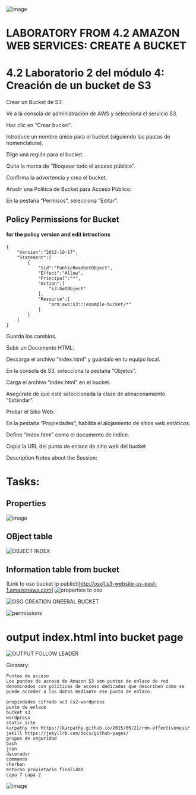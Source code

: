 ![image](https://github.com/Fx2048/COMU_REDES/assets/131219987/add62f63-fcd2-4223-99d2-56f8ca0efb55)

# LABORATORY FROM 4.2 AMAZON WEB SERVICES: CREATE A BUCKET
# 4.2 Laboratorio 2 del módulo 4: Creación de un bucket de S3

Crear un Bucket de S3:

Ve a la consola de administración de AWS y selecciona el servicio S3.

Haz clic en “Crear bucket”.

Introduce un nombre único para el bucket (siguiendo las pautas de nomenclatura).


Elige una región para el bucket.

Quita la marca de “Bloquear todo el acceso público”.

Confirma la advertencia y crea el bucket.

Añadir una Política de Bucket para Acceso Público:


En la pestaña “Permisos”, selecciona “Editar”.

## Policy Permissions for Bucket

####  for the policy version  and edit intructions

````
{
    "Version":"2012-10-17",
    "Statement":[
        {
            "Sid":"PublicReadGetObject",
            "Effect":"Allow",
            "Principal":"*",
            "Action":[
                "s3:GetObject"
            ],
            "Resource":[
                "arn:aws:s3:::example-bucket/*"
            ]
        }
    ]
} 

````
Guarda los cambios.

Subir un Documento HTML:

Descarga el archivo “index.html” y guárdalo en tu equipo local.

En la consola de S3, selecciona la pestaña “Objetos”.

Carga el archivo “index.html” en el bucket.


Asegúrate de que esté seleccionada la clase de almacenamiento “Estándar”.

Probar el Sitio Web:

En la pestaña “Propiedades”, habilita el alojamiento de sitios web estáticos.

Define “index.html” como el documento de índice.

Copia la URL del punto de enlace de sitio web del bucket



Description Notes about the Session:
# Tasks:
## Properties
![image](https://github.com/Fx2048/COMU_REDES/assets/131219987/545c0702-1fc4-47ea-b01a-ec404e7a5512)

## OBject table
![OBJECT INDEX](https://github.com/Fx2048/COMU_REDES/assets/131219987/3ab04894-dcee-4977-8582-19eac3976265)

##  Information table from bucket
(Link to oso bucket ip public)[http://oso1.s3-website-us-east-1.amazonaws.com]
![properties to oso ](https://github.com/Fx2048/COMU_REDES/assets/131219987/aad12038-c080-45eb-8b94-73928a955a07)

![OSO CREATION GNEERAL BUCKET](https://github.com/Fx2048/COMU_REDES/assets/131219987/6c5a387a-265f-4376-a7b4-df3b16aba374)




![permissions](https://github.com/Fx2048/COMU_REDES/assets/131219987/889c26f9-460b-416c-9ca1-cc1e0fd4a922)




# output index.html into bucket page
![OUTPUT FOLLOW LEADER](https://github.com/Fx2048/COMU_REDES/assets/131219987/1a6a4b0c-bca0-4054-bbae-75f234d19631)

Glossary:

````
Puntos de acceso
Los puntos de acceso de Amazon S3 son puntos de enlace de red denominados con políticas de acceso dedicadas que describen cómo se puede acceder a los datos mediante ese punto de enlace.

propiedades cifrado sc3 cs2-wordpress
punto de enlace
bucket s3
wordpress
static site
karpathy rnn https://karpathy.github.io/2015/05/21/rnn-effectiveness/
jekill https://jekyllrb.com/docs/github-pages/
grupos de seguridad
bash
json
decorador
commands
cherban
entorno propietario finalidad
capa 7 capa 2  

````

![image](https://github.com/Fx2048/COMU_REDES/assets/131219987/d79215c7-5eba-46fd-ad1a-11b958602210)


